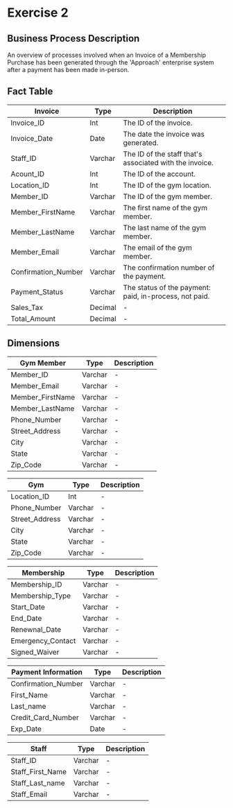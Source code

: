 # Exercise 2

## Business Process Description

An overview of processes involved when an Invoice of a Membership Purchase has been generated through the 'Approach' enterprise system after a payment has been made in-person.

## Fact Table

| Invoice | Type | Description |
| --- | --- | --- |
| Invoice_ID | Int | The ID of the invoice. |
| Invoice_Date | Date | The date the invoice was generated. |
| Staff_ID  | Varchar | The ID of the staff that's associated with the invoice. |
| Acount_ID  | Int | The ID of the account. |
| Location_ID  | Int | The ID of the gym location. |
| Member_ID  | Varchar | The ID of the gym member. |
| Member_FirstName  | Varchar | The first name of the gym member. |
| Member_LastName  | Varchar | The last name of the gym member. |
| Member_Email  | Varchar | The email of the gym member. |
| Confirmation_Number  | Varchar | The confirmation number of the payment. |
| Payment_Status  | Varchar | The status of the payment: paid, in-process, not paid. |
| Sales_Tax  | Decimal | - |
| Total_Amount  | Decimal | - |

## Dimensions

| Gym Member | Type | Description |
| --- | --- | --- |
| Member_ID | Varchar | - |
| Member_Email | Varchar | - |
| Member_FirstName | Varchar | - |
| Member_LastName | Varchar | - |
| Phone_Number | Varchar | - |
| Street_Address | Varchar | - |
| City | Varchar | - |
| State | Varchar | - |
| Zip_Code | Varchar | - | 

| Gym | Type | Description |
| --- | --- | --- |
| Location_ID | Int | - |
| Phone_Number | Varchar | -|
| Street_Address | Varchar | - |
| City | Varchar | - |
| State | Varchar| - |
| Zip_Code | Varchar| - | 

| Membership | Type | Description |
| --- | --- | --- |
| Membership_ID | Varchar| - |
| Membership_Type | Varchar| - |
| Start_Date | Varchar | - |
| End_Date | Varchar| - |
| Renewnal_Date | Varchar | - |
| Emergency_Contact | Varchar | - | 
| Signed_Waiver | Varchar | - | 

| Payment Information | Type | Description |
| --- | --- | --- |
| Confirmation_Number | Varchar | - |
| First_Name | Varchar | - |
| Last_name | Varchar | - |
| Credit_Card_Number | Varchar | -|
| Exp_Date | Date | - |

| Staff | Type | Description |
| --- | --- | --- |
| Staff_ID | Varchar | - |
| Staff_First_Name | Varchar | - |
| Staff_Last_name | Varchar | - |
| Staff_Email | Varchar| - |


